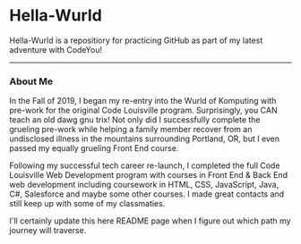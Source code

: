 # Hella-Wurld
Hella-Wurld is a repositiory for practicing GitHub as part of my latest adventure with CodeYou!

---
### About Me

In the Fall of 2019, I began my re-entry into the Wurld of Komputing with pre-work for the original Code Louisville program. Surprisingly, you CAN teach an old dawg gnu trix! Not only did I successfully complete the grueling pre-work while helping a family member recover from an undisclosed illness in the mountains surrounding Portland, OR, but I even passed my equally grueling Front End course. 

Following my successful tech career re-launch, I completed the full Code Louisville Web Development program with courses in Front End & Back End web development including coursework in HTML, CSS, JavaScript, Java, C#, Salesforce and maybe some other courses. I made great contacts and still keep up with some of my classmaties.

I'll certainly update this here README page when I figure out which path my journey will traverse.

